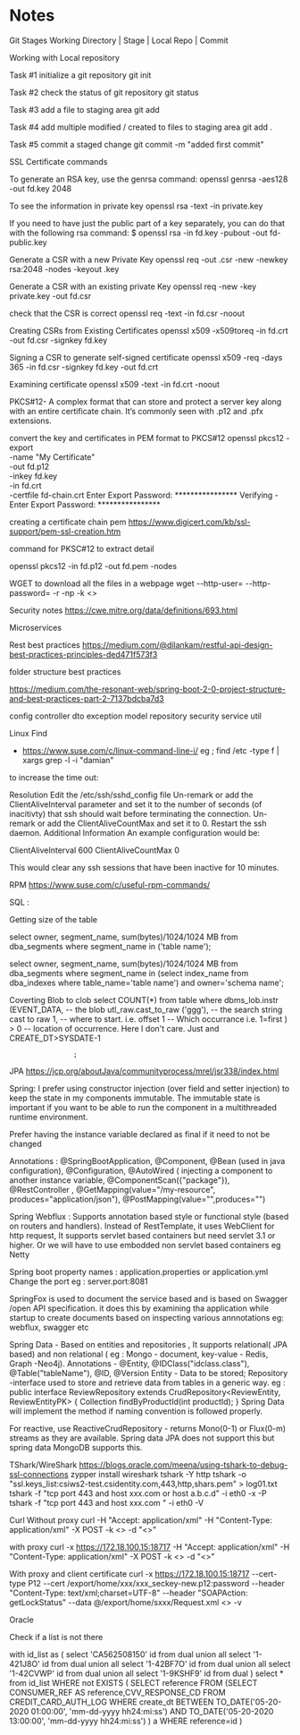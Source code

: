 # Notes
Git Stages
 Working Directory | Stage | Local Repo | Commit

Working with Local repository

Task #1 initialize a git repository
git init 

Task #2 check the status of git repository
git status

Task #3 add a file to staging area
git add <fileName> 

Task #4 add multiple modified / created to files to staging area
git add .

Task #5 commit a staged change
git commit -m "added first commit"

SSL Certificate commands

To generate an RSA key, use the genrsa command:
openssl genrsa -aes128 -out fd.key 2048
 
To see the information in private key
openssl rsa -text -in private.key

If you need to have just the public part of a key separately, you can do that with the following rsa command:
$ openssl rsa -in fd.key -pubout -out fd-public.key

Generate a CSR with a new Private Key
openssl req -out <CSR>.csr -new -newkey rsa:2048 -nodes -keyout <unencrypted name>.key
 
Generate a CSR with an existing private Key
openssl req -new -key private.key -out fd.csr

check that the CSR is correct
openssl req -text -in fd.csr -noout

Creating CSRs from Existing Certificates
openssl x509 -x509toreq -in fd.crt -out fd.csr -signkey fd.key

Signing a CSR to generate self-signed certificate
openssl x509 -req -days 365 -in fd.csr -signkey fd.key -out fd.crt

Examining certificate
openssl x509 -text -in fd.crt -noout

PKCS#12- A complex format that can store and protect a server key along with an entire certificate chain. It’s commonly seen with .p12 and .pfx extensions.

convert the key and certificates in PEM format to PKCS#12
openssl pkcs12 -export \
    -name "My Certificate" \
    -out fd.p12 \
    -inkey fd.key \
    -in fd.crt \
    -certfile fd-chain.crt
Enter Export Password: ****************
Verifying - Enter Export Password: ****************

creating a certificate chain pem
https://www.digicert.com/kb/ssl-support/pem-ssl-creation.htm

command for  PKSC#12 to extract detail

openssl pkcs12 -in fd.p12 -out fd.pem -nodes

WGET to download all the files in a webpage
wget --http-user= --http-password= -r -np -k <<url>>

Security notes
https://cwe.mitre.org/data/definitions/693.html

Microservices 

Rest best practices
https://medium.com/@dilankam/restful-api-design-best-practices-principles-ded471f573f3

folder structure best practices

https://medium.com/the-resonant-web/spring-boot-2-0-project-structure-and-best-practices-part-2-7137bdcba7d3

config
controller
dto
exception
model
repository
security
service
util


Linux
 Find 
   - https://www.suse.com/c/linux-command-line-i/
   eg ; find /etc -type f | xargs grep -l -i "damian"


 to increase the time out:

 Resolution
   Edit the /etc/ssh/sshd_config file
   Un-remark or add the ClientAliveInterval parameter and set it to the number of seconds (of inacitivty) that ssh should wait before     terminating the connection.
   Un-remark or add the ClientAliveCountMax and set it to 0.
   Restart the ssh daemon.
   Additional Information
   An example configuration would be:

   ClientAliveInterval 600
   ClientAliveCountMax 0

   This would clear any ssh sessions that have been inactive for 10 minutes.

 RPM
   https://www.suse.com/c/useful-rpm-commands/
   
  SQL :
  
Getting size of the table
  
select owner, segment_name, sum(bytes)/1024/1024 MB from dba_segments where segment_name in ('table name');

select owner, segment_name, sum(bytes)/1024/1024  MB from dba_segments where segment_name in (select index_name from dba_indexes where table_name='table name') 
and owner='schema name';

Coverting Blob to clob
select COUNT(*)
  from table 
 where dbms_lob.instr (EVENT_DATA, -- the blob
                   utl_raw.cast_to_raw ('ggg'), -- the search string cast to raw
                   1, -- where to start. i.e. offset
                   1 -- Which occurrance i.e. 1=first
                    ) > 0 -- location of occurrence. Here I don't care.  Just
and CREATE_DT>SYSDATE-1
                    
                    ;

JPA
https://jcp.org/aboutJava/communityprocess/mrel/jsr338/index.html 


Spring:
I prefer using constructor injection (over field and setter injection) to keep the state in my components immutable. The immutable state is important if you want to be able to run the component in a multithreaded runtime environment.

Prefer having the instance variable declared as final if it need to not be changed

Annotations : @SpringBootApplication, @Component, @Bean (used in java configuration), @Configuration, @AutoWired ( injecting a component to another instance variable, @ComponentScan({"package"}), @RestController , @GetMapping(value="/my-resource", produces="application/json"), @PostMapping(value="",produces="")

Spring Webflux : Supports annotation based style or functional style (based on routers and handlers). Instead of RestTemplate, it uses WebClient for http request, It supports servlet based containers but need servlet 3.1 or higher. Or we will have to use embodded non servlet based containers eg Netty

Spring boot property names : application.properties or application.yml
  Change the port eg : server.port:8081


SpringFox is used to document the service based and is based on Swagger /open API specification. it does this by examining tha application while startup to create documents based on inspecting various annnotations eg: webflux, swagger etc


Spring Data - Based on entities and repositories , It supports relational( JPA based) and non relational ( eg : Mongo - document, key-value - Redis, Graph -Neo4j). Annotations - @Entity, @IDClass("idclass.class"), @Table("tableName"), @ID, @Version
Entity - Data to be stored;
Repository -interface used to store and retrieve data from tables in a generic way.
eg :
public interface ReviewRepository extends CrudRepository<ReviewEntity, ReviewEntityPK> {
    Collection<ReviewEntity> findByProductId(int productId);
}
Spring Data will implement the method if naming convention is followed properly.
 
For reactive, use ReactiveCrudRepository - returns Mono(0-1) or Flux(0-m) streams as they are available. Spring data JPA does not support this but spring data MongoDB supports this.

TShark/WireShark
https://blogs.oracle.com/meena/using-tshark-to-debug-ssl-connections
zypper install wireshark
tshark -Y http
tshark -o "ssl.keys_list:csiws2-test.csidentity.com,443,http,shars.pem" > log01.txt
tshark -f "tcp port 443 and host xxx.com or host a.b.c.d" -i eth0 -x -P
tshark -f "tcp port 443 and host xxx.com "  -i  eth0 -V

Curl
Without proxy
curl -H "Accept: application/xml" -H "Content-Type: application/xml" -X POST -k <<url>> -d "<<request>>"
 
with proxy
 curl -x https://172.18.100.15:18717  -H "Accept: application/xml" -H "Content-Type: application/xml" -X POST -k <<url>> -d "<<request>>"
 
With proxy and client certificate
curl -x https://172.18.100.15:18717 --cert-type P12 --cert /export/home/xxx/xxx_seckey-new.p12:password --header "Content-Type: text/xml;charset=UTF-8" --header "SOAPAction: getLockStatus" --data @/export/home/sxxx/Request.xml <<url>> -v

Oracle

Check if a list is not there 

with id_list as (
  select 'CA562508150' id from dual union all
  select '1-421J8O' id from dual union all
  select '1-42BF7O' id from dual union all
  select '1-42CVWP' id from dual union all
  select '1-9KSHF9' id from dual
)
  select * from id_list WHERE not EXISTS (
  SELECT reference FROM (SELECT CONSUMER_REF AS reference,CVV_RESPONSE_CD FROM CREDIT_CARD_AUTH_LOG WHERE 
  create_dt BETWEEN TO_DATE('05-20-2020 01:00:00', 'mm-dd-yyyy hh24:mi:ss') AND TO_DATE('05-20-2020 13:00:00', 'mm-dd-yyyy hh24:mi:ss')
  ) a
  WHERE reference=id
  )
  
  

  
  
  
